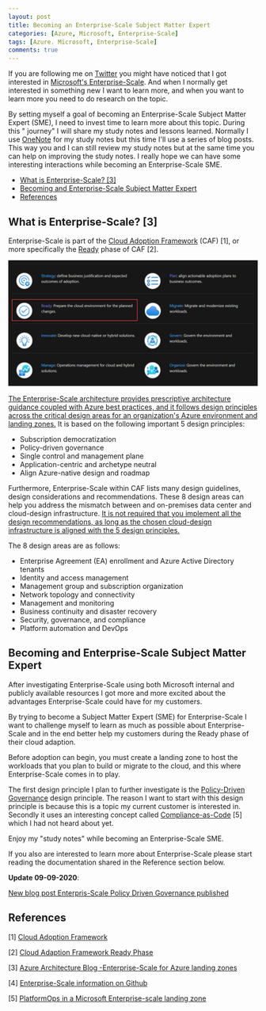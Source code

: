 ```yaml
---
layout: post
title: Becoming an Enterprise-Scale Subject Matter Expert
categories: [Azure, Microsoft, Enterprise-Scale]
tags: [Azure. Microsoft, Enterprise-Scale]
comments: true
---
```


If you are following me on <a href="https://twitter.com/sstranger" target="_blank">Twitter</a> you might have noticed that I got interested in <u>Microsoft's Enterprise-Scale</u>. And when I normally get interested in something new I want to learn more, and when you want to learn more you need to do research on the topic.

By setting myself a goal of becoming an Enterprise-Scale Subject Matter Expert (SME), I need to invest time to learn more about this topic. During this " journey" I will share my study notes and lessons learned. Normally I use <a href="https://onenote.com" target="_blank">OneNote</a> for my study notes but this time I'll use a series of blog posts. This way you and I can still review my study notes but at the same time you can help on improving the study notes. I really hope we can have some interesting interactions while becoming an Enterprise-Scale SME.

- [What is Enterprise-Scale? [3]](#what-is-enterprise-scale-3)
- [Becoming and Enterprise-Scale Subject Matter Expert](#becoming-and-enterprise-scale-subject-matter-expert)
- [References](#references)

## What is Enterprise-Scale? [3]

Enterprise-Scale is part of the <a href="https://azure.microsoft.com/en-us/cloud-adoption-framework/#:~:text=The%20Cloud%20Adoption%20Framework%20is%20proven%20guidance%20that%E2%80%99s,decision%20makers%20need%20to%20successfully%20achieve%20their%20" target="_blank">Cloud Adoption Framework</a> (CAF) [1], or more specifically the <u>Ready</u> phase of CAF [2].   

![Phase CAF](/assets/PhaseCAF.png)
  
<u>The Enterprise-Scale architecture provides prescriptive architecture guidance coupled with Azure best practices, and it follows design principles across the critical design areas for an organization's Azure environment and landing zones.</u> It is based on the following important 5 design principles:

* Subscription democratization
* Policy-driven governance
* Single control and management plane
* Application-centric and archetype neutral
* Align Azure-native design and roadmap

Furthermore, Enterprise-Scale within CAF lists many design guidelines, design considerations and recommendations. These 8 design areas can help you address the mismatch between and on-premises data center and cloud-design infrastructure. <u>It is not required that you implement all the design recommendations, as long as the chosen cloud-design infrastructure is aligned with the 5 design principles.</u>


The 8 design areas are as follows:

* Enterprise Agreement (EA) enrollment and Azure Active Directory tenants
* Identity and access management
* Management group and subscription organization
* Network topology and connectivity
* Management and monitoring
* Business continuity and disaster recovery
* Security, governance, and compliance
* Platform automation and DevOps

## Becoming and Enterprise-Scale Subject Matter Expert

After investigating Enterprise-Scale using both Microsoft internal and publicly available resources I got more and more excited about the advantages Enterprise-Scale could have for my customers.

By trying to become a Subject Matter Expert (SME) for Enterprise-Scale I want to challenge myself to learn as much as possible about Enterprise-Scale and in the end better help my customers during the Ready phase of their cloud adaption.

Before adoption can begin, you must create a landing zone to host the workloads that you plan to build or migrate to the cloud, and this where Enterprise-Scale comes in to play.

The first design principle I plan to further investigate is the <u>Policy-Driven Governance</u> design principle. The reason I want to start with this design principle is because this is a topic my current customer is interested in. Secondly it uses an interesting concept called <u>Compliance-as-Code</u> [5] which I had not heard about yet.

Enjoy my "study notes" while becoming an Enterprise-Scale SME.

If you also are interested to learn more about Enterprise-Scale please start reading the documentation shared in the Reference section below.

**Update 09-09-2020**:

[New blog post Enterpris-Scale Policy Driven Governance published](https://stefanstranger.github.io/2020/08/28/EnterpriseScalePolicyDrivenGovernance/)


## References

[1] <a href="https://docs.microsoft.com/en-us/azure/cloud-adoption-framework" target="_blank">Cloud Adoption Framework</a>

[2] <a href="https://docs.microsoft.com/en-us/azure/cloud-adoption-framework/ready/" target="_blank">Cloud Adaption Framework Ready Phase</a>

[3] <a href="https://techcommunity.microsoft.com/t5/azure-architecture-blog/enterprise-scale-for-azure-landing-zones/ba-p/1576575" target="_blank">Azure Architecture Blog -Enterprise-Scale for Azure landing zones</a>

[4] <a href="https://github.com/Azure/Enterprise-Scale" target="_blank">Enterprise-Scale information on Github</a>

[5] [PlatformOps in a Microsoft Enterprise-scale landing zone](https://www.linkedin.com/pulse/platformops-microsoft-enterprise-scale-landing-zone-anders-bonde/)